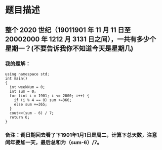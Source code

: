 # 题目描述
## 整个 2020 世纪（19011901 年 11 月 11 日至 20002000 年 1212 月 3131 日之间），一共有多少个星期一？(不要告诉我你不知道今天是星期几)
### 我的题解：
```#include <iostream>
using namespace std;
int main()
{
  int weekNum = 0;
  int sum = 0;
  for (int i = 1901; i <= 2000; i++) {
    if (i % 4 == 0) sum +=366;
    else sum +=365;
  }
  cout<<(sum - 6) / 7;
  return 0;
}
```
### **备注**：调日期回去看了下1901年1月1日是周二，计算下总天数，注意闰年要加一天，最后总和为（sum-6）/7。